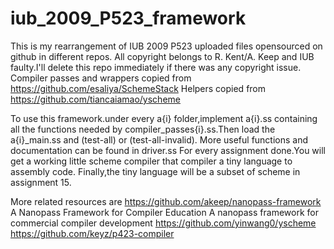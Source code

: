 # iub_2009_P523_framework
This is my rearrangement of IUB 2009 P523 uploaded files opensourced on github in different repos.
All copyright belongs to R. Kent/A. Keep and IUB faulty.I'll delete this repo immediately if there was any copyright issue.
Compiler passes and wrappers copied from https://github.com/esaliya/SchemeStack
Helpers copied from https://github.com/tiancaiamao/yscheme

To use this framework.under every a{i} folder,implement a{i}.ss containing all the functions needed by compiler_passes{i}.ss.Then load the a{i}_main.ss and (test-all) or (test-all-invalid).
More useful functions and documentation can be found in driver.ss
For every assignment done.You will get a working little scheme compiler that compiler a tiny language to assembly code.
Finally,the tiny language will be a subset of scheme in assignment 15.


More related resources are
https://github.com/akeep/nanopass-framework
A Nanopass Framework for Compiler Education
A nanopass framework for commercial compiler development
https://github.com/yinwang0/yscheme
https://github.com/keyz/p423-compiler
